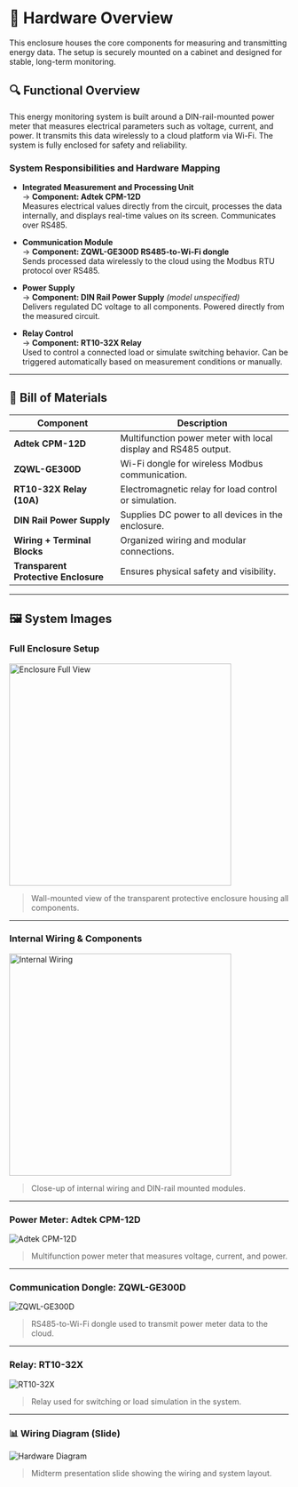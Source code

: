 # 🔧 Hardware Overview

This enclosure houses the core components for measuring and transmitting energy data. The setup is securely mounted on a cabinet and designed for stable, long-term monitoring.

## 🔍 Functional Overview

This energy monitoring system is built around a DIN-rail-mounted power meter that measures electrical parameters such as voltage, current, and power. It transmits this data wirelessly to a cloud platform via Wi-Fi. The system is fully enclosed for safety and reliability.

### System Responsibilities and Hardware Mapping

- **Integrated Measurement and Processing Unit**  
  → **Component: Adtek CPM-12D**  
  Measures electrical values directly from the circuit, processes the data internally, and displays real-time values on its screen. Communicates over RS485.

- **Communication Module**  
  → **Component: ZQWL-GE300D RS485-to-Wi-Fi dongle**  
  Sends processed data wirelessly to the cloud using the Modbus RTU protocol over RS485.

- **Power Supply**  
  → **Component: DIN Rail Power Supply** *(model unspecified)*  
  Delivers regulated DC voltage to all components. Powered directly from the measured circuit.

- **Relay Control**  
  → **Component: RT10-32X Relay**  
  Used to control a connected load or simulate switching behavior. Can be triggered automatically based on measurement conditions or manually.

---

## 🧩 Bill of Materials

| Component | Description |
|----------|-------------|
| **Adtek CPM-12D** | Multifunction power meter with local display and RS485 output. |
| **ZQWL-GE300D** | Wi-Fi dongle for wireless Modbus communication. |
| **RT10-32X Relay (10A)** | Electromagnetic relay for load control or simulation. |
| **DIN Rail Power Supply** | Supplies DC power to all devices in the enclosure. |
| **Wiring + Terminal Blocks** | Organized wiring and modular connections. |
| **Transparent Protective Enclosure** | Ensures physical safety and visibility. |

---

## 🖼️ System Images

### Full Enclosure Setup
<img src="./images/enclosure_full.jpg" alt="Enclosure Full View" width="400"/>

> Wall-mounted view of the transparent protective enclosure housing all components.

---

### Internal Wiring & Components
<img src="./images/enclosure_internal.jpg" alt="Internal Wiring" width="400"/>

> Close-up of internal wiring and DIN-rail mounted modules.

---

### Power Meter: Adtek CPM-12D  
![Adtek CPM-12D](./images/Adtek.png)  
> Multifunction power meter that measures voltage, current, and power.

---

### Communication Dongle: ZQWL-GE300D  
![ZQWL-GE300D](./images/ZQWL.png)  
> RS485-to-Wi-Fi dongle used to transmit power meter data to the cloud.

---

### Relay: RT10-32X  
![RT10-32X](./images/RT18.png)  
> Relay used for switching or load simulation in the system.

---

### 📊 Wiring Diagram (Slide)
![Hardware Diagram](./images/Hardware_Diagram.png)  
> Midterm presentation slide showing the wiring and system layout.


